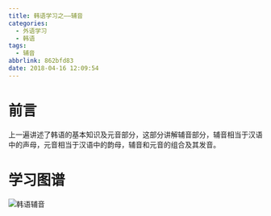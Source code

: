 ```yaml
---
title: 韩语学习之——辅音
categories:
  - 外语学习
  - 韩语
tags:
  - 辅音
abbrlink: 862bfd83
date: 2018-04-16 12:09:54
---
```

# 前言 
上一遍讲述了韩语的基本知识及元音部分，这部分讲解辅音部分，辅音相当于汉语中的声母，元音相当于汉语中的韵母，辅音和元音的组合及其发音。 
<!--more-->
 
# 学习图谱 
![韩语辅音][1]

[1]: https://images.pgzxc.com/korean-consonants.png